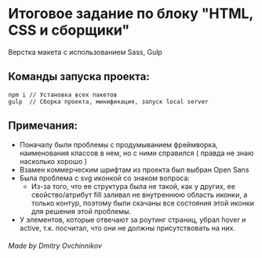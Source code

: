 # Итоговое задание по блоку "HTML, CSS и сборщики"

Верстка макета с использованием Sass, Gulp

## Команды запуска проекта:

    npm i // Установка всех пакетов
    gulp  // Сборка проекта, минификация, запуск local server 
    
## Примечания:

- Поначалу были проблемы с продумыванием фреймворка, наименования классов в нем, но с ними справился ( правда не знаю насколько хорошо )
- Взамен коммерческим шрифтам из проекта был выбран Open Sans
- Была проблема с svg иконкой со знаком вопроса:
    - Из-за того, что ее структура была не такой, как у других, ее свойство/атрибут fill заливал не внутреннюю область иконки, а только контур, поэтому были скачаны все состояния этой иконки для решения этой проблемы.
- У элементов, которые отвечают за роутинг страниц, убрал hover и active, т.к. посчитал, что они не должны присутствовать на них.

###### Made by Dmitry Ovchinnikov
